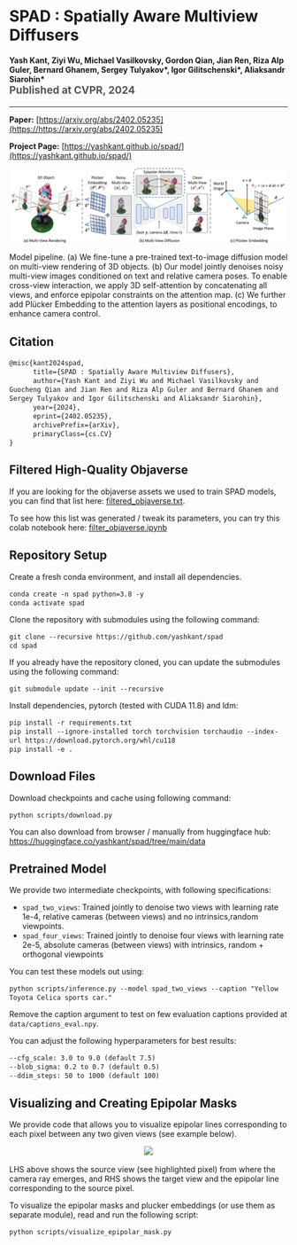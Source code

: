 SPAD : Spatially Aware Multiview Diffusers
===================================================
<h4>
Yash Kant, Ziyi Wu, Michael Vasilkovsky, Gordon Qian, Jian Ren, Riza Alp Guler, Bernard Ghanem, Sergey Tulyakov*, Igor Gilitschenski*, Aliaksandr Siarohin*
</br>
<span style="font-size: 14pt; color: #555555">
Published at CVPR, 2024
</span>
</h4>
<hr>

**Paper:** [https://arxiv.org/abs/2402.05235](https://https://arxiv.org/abs/2402.05235)

**Project Page:** [https://yashkant.github.io/spad/](https://yashkant.github.io/spad/)


<p align="center">
  <img src="data/visuals/readme/spad_pipeline.png">
</p>

Model pipeline. (a) We fine-tune a pre-trained text-to-image diffusion model on multi-view rendering of 3D objects.
(b) Our model jointly denoises noisy multi-view images conditioned on text and relative camera poses. To enable cross-view interaction, we apply 3D self-attention by concatenating all views, and enforce epipolar constraints on the attention map.
(c) We further add Plücker Embedding to the attention layers as positional encodings, to enhance camera control.

## Citation
```
@misc{kant2024spad,
      title={SPAD : Spatially Aware Multiview Diffusers}, 
      author={Yash Kant and Ziyi Wu and Michael Vasilkovsky and Guocheng Qian and Jian Ren and Riza Alp Guler and Bernard Ghanem and Sergey Tulyakov and Igor Gilitschenski and Aliaksandr Siarohin},
      year={2024},
      eprint={2402.05235},
      archivePrefix={arXiv},
      primaryClass={cs.CV}
}
```


## Filtered High-Quality Objaverse 
If you are looking for the objaverse assets we used to train SPAD models, you can find that list here: [filtered_objaverse.txt](https://github.com/yashkant/spad/data/filtered_objaverse.txt). 

To see how this list was generated / tweak its parameters, you can try this colab notebook here: [filter_objaverse.ipynb](https://colab.research.google.com/drive/1UJM4caaBJsYOkP7EmjPjBvoJ7U0qY4kq#scrollTo=sR28TydbQUuT)

## Repository Setup

Create a fresh conda environment, and install all dependencies.

```text
conda create -n spad python=3.8 -y
conda activate spad
```

Clone the repository with submodules using the following command:

```text
git clone --recursive https://github.com/yashkant/spad
cd spad
```

If you already have the repository cloned, you can update the submodules using the following command:
```text
git submodule update --init --recursive
```

Install dependencies, pytorch (tested with CUDA 11.8) and ldm:
```
pip install -r requirements.txt
pip install --ignore-installed torch torchvision torchaudio --index-url https://download.pytorch.org/whl/cu118
pip install -e .

```

## Download Files
Download checkpoints and cache using following command:
```
python scripts/download.py
```
You can also download from browser / manually from huggingface hub: https://huggingface.co/yashkant/spad/tree/main/data


## Pretrained Model

We provide two intermediate checkpoints, with following specifications:
- `spad_two_views`: Trained jointly to denoise two views with learning rate 1e-4, relative cameras (between views) and no intrinsics,random viewpoints.
- `spad_four_views`: Trained jointly to denoise four views with learning rate 2e-5, absolute cameras (between views) with intrinsics, random + orthogonal viewpoints

You can test these models out using: 
```
python scripts/inference.py --model spad_two_views --caption "Yellow Toyota Celica sports car."
```

Remove the caption argument to test on few evaluation captions provided at `data/captions_eval.npy`.

You can adjust the following hyperparameters for best results:
```
--cfg_scale: 3.0 to 9.0 (default 7.5)
--blob_sigma: 0.2 to 0.7 (default 0.5)
--ddim_steps: 50 to 1000 (default 100)
```

## Visualizing and Creating Epipolar Masks  
We provide code that allows you to visualize epipolar lines corresponding to each pixel between any two given views (see example below).
<p align="center">
  <img src="data/visuals/readme/epipolar_visual.gif">
</p>

LHS above shows the source view (see highlighted pixel) from where the camera ray emerges, and RHS shows the target view and the epipolar line corresponding to the source pixel.


To visualize the epipolar masks and plucker embeddings (or use them as separate module), read and run the following script:

```
python scripts/visualize_epipolar_mask.py 
```


